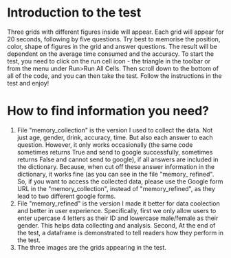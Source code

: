 # Introduction to the test
Three grids with different figures inside will appear. Each grid will appear for 20 seconds, following by five questions. Try best to memorise the position, color, shape of figures in the grid and answer questions.
The result will be dependent on the average time consumed and the accuracy.
To start the test, you need to click on the run cell icon - the triangle in the toolbar or from the menu under Run>Run All Cells. Then scroll down to the bottom of all of the code, and you can then take the test. Follow the instructions in the test and enjoy!
# How to find information you need?
1. File "memory_collection" is the version I used to collect the data. Not just age, gender, drink, accuracy, time. But also each answer to each question. However, it only works occasionally (the same code sometimes returns True and send to google successfully, sometimes returns False and cannot send to google), if all answers are included in the dictionary. Because, when cut off these answer information in the dictionary, it works fine (as you can see in the file "memory_ refined". So, if you want to access the collected data, please use the Google form URL in the "memory_collection", instead of "memory_refined", as they lead to two different google forms.
2. File "memory_refined" is the version I made it better for data coolection and better in user experience. Specifically, first we only allow users to enter upercase 4 letters as their ID and lowercase male/female as their gender. This helps data collecting and analysis. Second, At the end of the test, a dataframe is demonstrated to tell readers how they perform in the test.
3. The three images are the grids appearing in the test.
